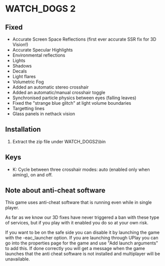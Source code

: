 WATCH_DOGS 2
============

Fixed
-----
- Accurate Screen Space Reflections (first ever accurate SSR fix for 3D Vision!)
- Accurate Specular Highlights
- Environmental reflections
- Lights
- Shadows
- Decals
- Light flares
- Volumetric Fog
- Added an automatic stereo crosshair
- Added an automatic/manual crosshair toggle
- Synchronised particle physics between eyes (falling leaves)
- Fixed the "strange blue glitch" at light volume boundaries
- Targetting lines
- Glass panels in nethack vision

Installation
------------
1. Extract the zip file under WATCH_DOGS2\bin

Keys
----
- K: Cycle between three crosshair modes: auto (enabled only when aiming), on
  and off.

Note about anti-cheat software
------------------------------
This game uses anti-cheat software that is running even while in single player.

As far as we know our 3D fixes have never triggered a ban with these type of
services, but if you play with it enabled you do so at your own risk.

If you want to be on the safe side you can disable it by launching the game
with the -eac_launcher option. If you are launching through UPlay you can go
into the properties page for the game and use "Add launch arguments" to add
this. If done correctly you will get a message when the game launches that the
anti cheat software is not installed and multiplayer will be unavailable.

